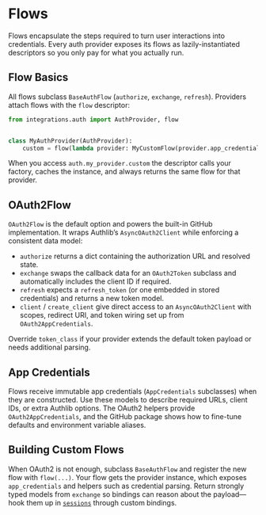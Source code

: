 # Flows

Flows encapsulate the steps required to turn user interactions into credentials. Every auth provider exposes its flows as lazily-instantiated descriptors so you only pay for what you actually run.

## Flow Basics

All flows subclass `BaseAuthFlow` (`authorize`, `exchange`, `refresh`). Providers attach flows with the `flow` descriptor:

```python
from integrations.auth import AuthProvider, flow


class MyAuthProvider(AuthProvider):
    custom = flow(lambda provider: MyCustomFlow(provider.app_credentials))
```

When you access `auth.my_provider.custom` the descriptor calls your factory, caches the instance, and always returns the same flow for that provider.

## OAuth2Flow

`OAuth2Flow` is the default option and powers the built-in GitHub implementation. It wraps Authlib’s `AsyncOAuth2Client` while enforcing a consistent data model:

- `authorize` returns a dict containing the authorization URL and resolved state.
- `exchange` swaps the callback data for an `OAuth2Token` subclass and automatically includes the client ID if required.
- `refresh` expects a `refresh_token` (or one embedded in stored credentials) and returns a new token model.
- `client` / `create_client` give direct access to an `AsyncOAuth2Client` with scopes, redirect URI, and token wiring set up from `OAuth2AppCredentials`.

Override `token_class` if your provider extends the default token payload or needs additional parsing.

## App Credentials

Flows receive immutable app credentials (`AppCredentials` subclasses) when they are constructed. Use these models to describe required URLs, client IDs, or extra Authlib options. The OAuth2 helpers provide `OAuth2AppCredentials`, and the GitHub package shows how to fine-tune defaults and environment variable aliases.

## Building Custom Flows

When OAuth2 is not enough, subclass `BaseAuthFlow` and register the new flow with `flow(...)`. Your flow gets the provider instance, which exposes `app_credentials` and helpers such as credential parsing. Return strongly typed models from `exchange` so bindings can reason about the payload—hook them up in [`sessions`](sessions.md) through custom bindings.
